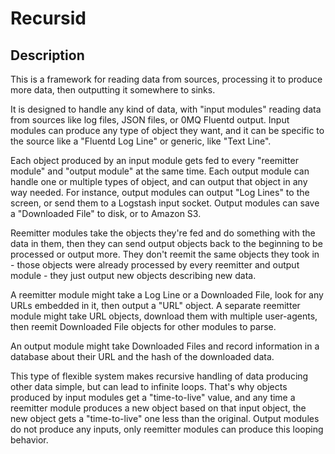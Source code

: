 # Recursid

## Description
This is a framework for reading data from sources, processing it to produce more data, then outputting it somewhere to sinks.

It is designed to handle any kind of data, with "input modules" reading data from sources like log files, JSON files, or 0MQ Fluentd output.  Input modules can produce any type of object they want, and it can be specific to the source like a "Fluentd Log Line" or generic, like "Text Line".

Each object produced by an input module gets fed to every "reemitter module" and "output module" at the same time.  Each output module can handle one or multiple types of object, and can output that object in any way needed.  For instance, output modules can output "Log Lines" to the screen, or send them to a Logstash input socket.  Output modules can save a "Downloaded File" to disk, or to Amazon S3.

Reemitter modules take the objects they're fed and do something with the data in them, then they can send output objects back to the beginning to be processed or output more.  They don't reemit the same objects they took in - those objects were already processed by every reemitter and output module - they just output new objects describing new data.

A reemitter module might take a Log Line or a Downloaded File, look for any URLs embedded in it, then output a "URL" object.  A separate reemitter module might take URL objects, download them with multiple user-agents, then reemit Downloaded File objects for other modules to parse.

An output module might take Downloaded Files and record information in a database about their URL and the hash of the downloaded data.

This type of flexible system makes recursive handling of data producing other data simple, but can lead to infinite loops.  That's why objects produced by input modules get a "time-to-live" value, and any time a reemitter module produces a new object based on that input object, the new object gets a "time-to-live" one less than the original.  Output modules do not produce any inputs, only reemitter modules can produce this looping behavior.
